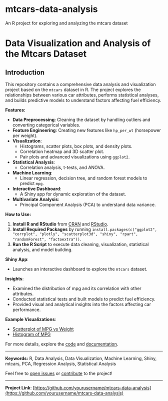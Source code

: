 # mtcars-data-analysis
An R project for exploring and analyzing the mtcars dataset

# Data Visualization and Analysis of the Mtcars Dataset

## Introduction

This repository contains a comprehensive data analysis and visualization project based on the `mtcars` dataset in R. The project explores the relationships between various car attributes, performs statistical analyses, and builds predictive models to understand factors affecting fuel efficiency.

**Features:**

- **Data Preprocessing**: Cleaning the dataset by handling outliers and converting categorical variables.
- **Feature Engineering**: Creating new features like `hp_per_wt` (horsepower per weight).
- **Visualization**:
  - Histograms, scatter plots, box plots, and density plots.
  - Correlation heatmap and 3D scatter plot.
  - Pair plots and advanced visualizations using `ggplot2`.
- **Statistical Analysis**:
  - Correlation analysis, t-tests, and ANOVA.
- **Machine Learning**:
  - Linear regression, decision tree, and random forest models to predict `mpg`.
- **Interactive Dashboard**:
  - A Shiny app for dynamic exploration of the dataset.
- **Multivariate Analysis**:
  - Principal Component Analysis (PCA) to understand data variance.

**How to Use:**

1. **Install R and RStudio** from [CRAN](https://cran.r-project.org/) and [RStudio](https://www.rstudio.com/products/rstudio/download/).
2. **Install Required Packages** by running `install.packages(c("ggplot2", "corrplot", "plotly", "scatterplot3d", "shiny", "rpart", "randomForest", "factoextra"))`.
3. **Run the R Script** to execute data cleaning, visualization, statistical analysis, and model building.

**Shiny App**:
- Launches an interactive dashboard to explore the `mtcars` dataset.

**Insights**:
- Examined the distribution of mpg and its correlation with other attributes.
- Conducted statistical tests and built models to predict fuel efficiency.
- Provided visual and analytical insights into the factors affecting car performance.

**Example Visualizations**:
- [Scatterplot of MPG vs Weight](#)
- [Histogram of MPG](#)

For more details, explore the [code](https://github.com/yourusername/mtcars-data-analysis/blob/main/mtcars_analysis.R) and [documentation](https://github.com/yourusername/mtcars-data-analysis).

---

**Keywords:** R, Data Analysis, Data Visualization, Machine Learning, Shiny, mtcars, PCA, Regression Analysis, Statistical Analysis

Feel free to [open issues](https://github.com/yourusername/mtcars-data-analysis/issues) or [contribute](https://github.com/yourusername/mtcars-data-analysis/pulls) to the project!

---

**Project Link**: [https://github.com/yourusername/mtcars-data-analysis](https://github.com/yourusername/mtcars-data-analysis)
